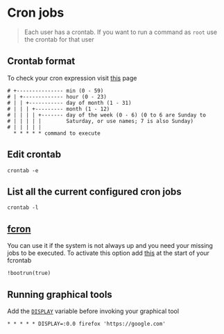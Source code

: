 # Cron jobs

> Each user has a crontab. If you want to run a command as `root` use the crontab for that user

## Crontab format

To check your cron expression visit [this](https://crontab.guru/) page

```shell
# +--------------- min (0 - 59)
# | +------------- hour (0 - 23)
# | | +----------- day of month (1 - 31)
# | | | +--------- month (1 - 12)
# | | | | +------- day of the week (0 - 6) (0 to 6 are Sunday to
# | | | | |        Saturday, or use names; 7 is also Sunday)
# | | | | |
  * * * * * command to execute
```

## Edit crontab

```shell
crontab -e
```

## List all the current configured cron jobs

```shell
crontab -l
```

## [fcron](https://www.systutorials.com/docs/linux/man/5-fcrontab)

You can use it if the system is not always up and you need your missing jobs to be executed.
To activate this option add [this](http://fcron.free.fr/doc/en/fcrontab.5.html#FCRONTAB.5.BOOTRUN) at the start of your fcrontab

```shell
!bootrun(true)
```

## Running graphical tools

Add the [`DISPLAY`](https://wiki.archlinux.org/title/Cron#Running_X.org_server-based_applications) variable before invoking your graphical tool

```shell
* * * * * DISPLAY=:0.0 firefox 'https://google.com'
```
